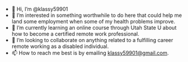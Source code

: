 - 👋 Hi, I’m @klassy59901
- 👀 I’m interested in something worthwhile to do here that could help me land some employment when some of my health problems improve.
- 🌱 I’m currently learning an online course through Utah State U about how to become a certified remote work professional.
- 💞️ I’m looking to collaborate on anything related to a fulfilling career remote working as a disabled individual.
- 📫 How to reach me best is by emailing klassy59901@gmail.com.

<!---
klassy59901/klassy59901 is a ✨ special ✨ repository because its `README.md` (this file) appears on your GitHub profile.
You can click the Preview link to take a look at your changes.
--->
